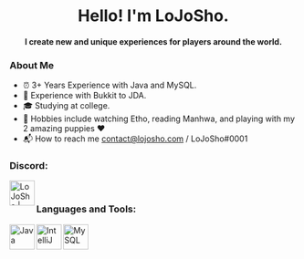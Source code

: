 <h1 align="center"> Hello! I'm LoJoSho. </h1>
<h4 align="center"> I create new and unique experiences for players around the world. </h4>

### About Me

- ⏰ 3+ Years Experience with Java and MySQL.
- 🎁 Experience with Bukkit to JDA.
- 🎓 Studying at college.
- 🎨 Hobbies include watching Etho, reading Manhwa, and playing with my 2 amazing puppies ❤️ 
- 📬 How to reach me contact@lojosho.com / LoJoSho#0001

### Discord:
[<img align="left" alt="LoJoSho | Discord" width="44px" src="https://cdn4.iconfinder.com/data/icons/logos-and-brands/512/91_Discord_logo_logos-512.png" />](https://discord.gg/tn8M5CEBat)

<br>

### Languages and Tools:
[<img align="left" alt="Java" width="44px" src="https://img.icons8.com/color/452/java-coffee-cup-logo--v1.png" />](#)
[<img align="left" alt="IntelliJ" width="44px" src="https://upload.wikimedia.org/wikipedia/commons/thumb/9/9c/IntelliJ_IDEA_Icon.svg/1200px-IntelliJ_IDEA_Icon.svg.png" />](#)
[<img align="left" alt="MySQL" width="44px" src="https://blog.sqlbackupandftp.com/wp-content/uploads/2015/01/mysql-logo_2800x2800_pixels1.png" />](#)


